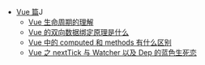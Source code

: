 - [Vue 篇](./README.md)J
  - [Vue 生命周期的理解](./Vue篇-Vue生命周期.md)
  - [Vue 的双向数据绑定原理是什么](./Vue篇-数据双向绑定原理.md)
  - [Vue 中的 computed 和 methods 有什么区别](./Vue篇-Vue中的computed和methods有什么区别.md)
  - [Vue 之 nextTick 与 Watcher 以及 Dep 的蓝色生死恋](./Vue篇-nextTick与watcher以及Dep的蓝色生死恋.md)
